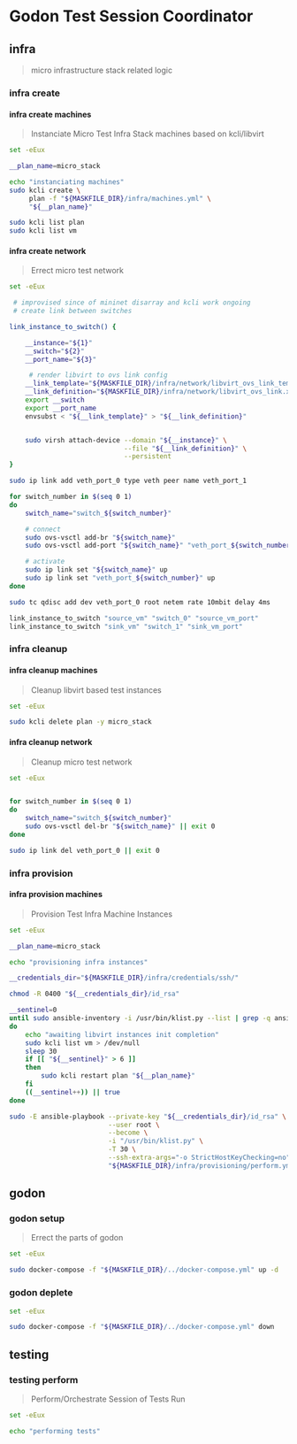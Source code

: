 # Godon Test Session Coordinator

## infra

> micro infrastructure stack related logic

### infra create

#### infra create machines

> Instanciate Micro Test Infra Stack machines based on kcli/libvirt

~~~bash
set -eEux

__plan_name=micro_stack

echo "instanciating machines"
sudo kcli create \
     plan -f "${MASKFILE_DIR}/infra/machines.yml" \
     "${__plan_name}"

sudo kcli list plan
sudo kcli list vm

~~~

#### infra create network

> Errect micro test network

~~~bash
set -eEux

 # improvised since of mininet disarray and kcli work ongoing
 # create link between switches

link_instance_to_switch() {

    __instance="${1}"
    __switch="${2}"
    __port_name="${3}"

     # render libvirt to ovs link config
    __link_template="${MASKFILE_DIR}/infra/network/libvirt_ovs_link_template.xml"
    __link_definition="${MASKFILE_DIR}/infra/network/libvirt_ovs_link.xml"
    export __switch
    export __port_name
    envsubst < "${__link_template}" > "${__link_definition}"


    sudo virsh attach-device --domain "${__instance}" \
                             --file "${__link_definition}" \
                             --persistent
}

sudo ip link add veth_port_0 type veth peer name veth_port_1

for switch_number in $(seq 0 1)
do
    switch_name="switch_${switch_number}"

    # connect 
    sudo ovs-vsctl add-br "${switch_name}"
    sudo ovs-vsctl add-port "${switch_name}" "veth_port_${switch_number}"

    # activate
    sudo ip link set "${switch_name}" up
    sudo ip link set "veth_port_${switch_number}" up
done

sudo tc qdisc add dev veth_port_0 root netem rate 10mbit delay 4ms

link_instance_to_switch "source_vm" "switch_0" "source_vm_port"
link_instance_to_switch "sink_vm" "switch_1" "sink_vm_port"

~~~

### infra cleanup

#### infra cleanup machines

> Cleanup libvirt based test instances

~~~bash
set -eEux

sudo kcli delete plan -y micro_stack
~~~

#### infra cleanup network

> Cleanup micro test network

~~~bash
set -eEux


for switch_number in $(seq 0 1)
do
    switch_name="switch_${switch_number}"
    sudo ovs-vsctl del-br "${switch_name}" || exit 0
done

sudo ip link del veth_port_0 || exit 0

~~~

### infra provision

#### infra provision machines

> Provision Test Infra Machine Instances

~~~bash
set -eEux

__plan_name=micro_stack

echo "provisioning infra instances"

__credentials_dir="${MASKFILE_DIR}/infra/credentials/ssh/"

chmod -R 0400 "${__credentials_dir}/id_rsa"

__sentinel=0
until sudo ansible-inventory -i /usr/bin/klist.py --list | grep -q ansible_host
do
    echo "awaiting libvirt instances init completion"
    sudo kcli list vm > /dev/null
    sleep 30
    if [[ "${__sentinel}" > 6 ]]
    then
        sudo kcli restart plan "${__plan_name}"
    fi
    ((__sentinel++)) || true
done

sudo -E ansible-playbook --private-key "${__credentials_dir}/id_rsa" \
                         --user root \
                         --become \
                         -i "/usr/bin/klist.py" \
                         -T 30 \
                         --ssh-extra-args="-o StrictHostKeyChecking=no" \
                         "${MASKFILE_DIR}/infra/provisioning/perform.yml"

~~~

## godon

### godon setup 

> Errect the parts of godon

~~~bash
set -eEux

sudo docker-compose -f "${MASKFILE_DIR}/../docker-compose.yml" up -d

~~~

### godon deplete 

~~~bash
set -eEux

sudo docker-compose -f "${MASKFILE_DIR}/../docker-compose.yml" down 

~~~

## testing

### testing perform

> Perform/Orchestrate Session of Tests Run

~~~bash
set -eEux

echo "performing tests"

~~~
